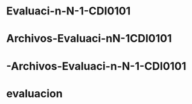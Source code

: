 # Evaluaci-n-N-1-CDI0101
# Archivos-Evaluaci-nN-1CDI0101
# -Archivos-Evaluaci-n-N-1-CDI0101
# evaluacion
